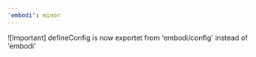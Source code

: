```yaml
---
'embodi': minor
---
```


![Important] defineConfig is now exportet from 'embodi/config' instead of 'embodi'
